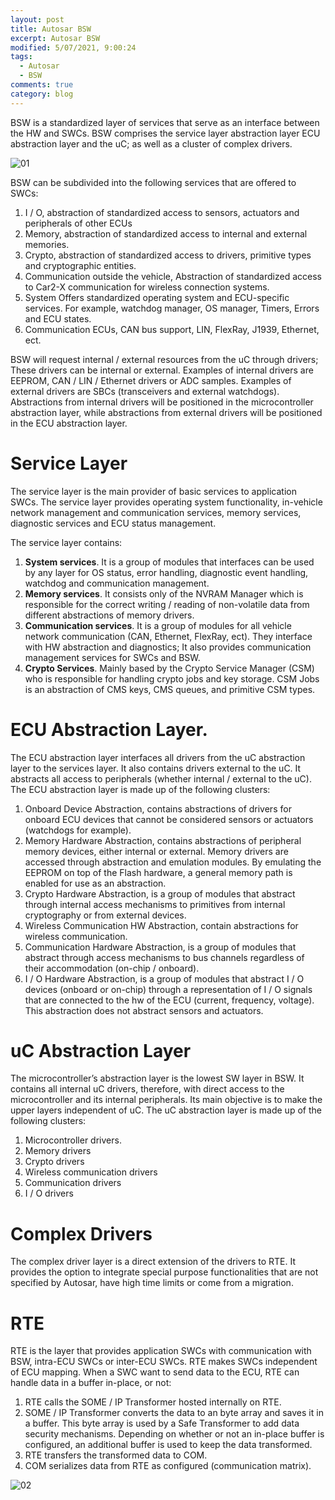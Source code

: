 ```yaml
---
layout: post
title: Autosar BSW
excerpt: Autosar BSW
modified: 5/07/2021, 9:00:24
tags:
  - Autosar
  - BSW
comments: true
category: blog
---
```

BSW is a standardized layer of services that serve as an interface between the HW and SWCs. BSW comprises the service layer abstraction layer ECU abstraction layer and the uC; as well as a cluster of complex drivers.

![01](https://github.com/CharlieHdzMx/CharlieHdzMx.github.io/assets/6202653/b0032a84-c3e7-43fc-a906-4355aac4fc34)

BSW can be subdivided into the following services that are offered to SWCs:
1. I / O, abstraction of standardized access to sensors, actuators and peripherals of other ECUs
2. Memory, abstraction of standardized access to internal and external memories.
3. Crypto, abstraction of standardized access to drivers, primitive types and cryptographic entities.
4. Communication outside the vehicle, Abstraction of standardized access to Car2-X communication for wireless connection systems.
5. System Offers standardized operating system and ECU-specific services. For example, watchdog manager, OS manager, Timers, Errors and ECU states.
6. Communication ECUs, CAN bus support, LIN, FlexRay, J1939, Ethernet, ect.

BSW will request internal / external resources from the uC through drivers; These drivers
can be internal or external. Examples of internal drivers are EEPROM, CAN / LIN / Ethernet
drivers or ADC samples. Examples of external drivers are SBCs (transceivers and external
watchdogs). Abstractions from internal drivers will be positioned in the microcontroller
abstraction layer, while abstractions from external drivers will be positioned in the ECU
abstraction layer.

# Service Layer
The service layer is the main provider of basic services to application SWCs. The service layer provides operating system functionality, in-vehicle network management and communication services, memory services, diagnostic services and ECU status management.

The service layer contains:
1. **System services**. It is a group of modules that interfaces can be used by any layer for OS status, error handling, diagnostic event handling, watchdog and communication management.
2. **Memory services**. It consists only of the NVRAM Manager which is responsible for the correct writing / reading of non-volatile data from different abstractions of memory drivers.
3. **Communication services**. It is a group of modules for all vehicle network communication (CAN, Ethernet, FlexRay, ect). They interface with HW abstraction and diagnostics; It also provides communication management services for SWCs and BSW.
4. **Crypto Services**. Mainly based by the Crypto Service Manager (CSM) who is responsible for handling crypto jobs and key storage. CSM Jobs is an abstraction of CMS keys, CMS queues, and primitive CSM types.

# ECU Abstraction Layer.
The ECU abstraction layer interfaces all drivers from the uC abstraction layer to the services layer. It also contains drivers external to the uC. It abstracts all access to peripherals (whether internal / external to the uC). The ECU abstraction layer is made up of the following clusters:
1. Onboard Device Abstraction, contains abstractions of drivers for onboard ECU devices that cannot be considered sensors or actuators (watchdogs for example).
2. Memory Hardware Abstraction, contains abstractions of peripheral memory devices, either internal or external. Memory drivers are accessed through abstraction and emulation modules. By emulating the EEPROM on top of the Flash hardware, a general memory path is enabled for use as an abstraction.
3. Crypto Hardware Abstraction, is a group of modules that abstract through internal access mechanisms to primitives from internal cryptography or from external devices.
4. Wireless Communication HW Abstraction, contain abstractions for wireless communication.
5. Communication Hardware Abstraction, is a group of modules that abstract through access mechanisms to bus channels regardless of their accommodation (on-chip / onboard).
6. I / O Hardware Abstraction, is a group of modules that abstract I / O devices (onboard or on-chip) through a representation of I / O signals that are connected to the hw of the ECU (current, frequency, voltage). This abstraction does not abstract sensors and actuators.

# uC Abstraction Layer
The microcontroller’s abstraction layer is the lowest SW layer in BSW. It contains all internal uC drivers, therefore, with direct access to the microcontroller and its internal peripherals. Its main objective is to make the upper layers independent of uC. The uC abstraction layer is made up of the following clusters:
1. Microcontroller drivers.
2. Memory drivers
3. Crypto drivers
4. Wireless communication drivers
5. Communication drivers
6. I / O drivers

# Complex Drivers
The complex driver layer is a direct extension of the drivers to RTE. It provides the option to integrate special purpose functionalities that are not specified by Autosar, have high time limits or come from a migration.

# RTE
RTE is the layer that provides application SWCs with communication with BSW, intra-ECU SWCs or inter-ECU SWCs. RTE makes SWCs independent of ECU mapping. When a SWC want to send data to the ECU, RTE can handle data in a buffer in-place, or not:
1. RTE calls the SOME / IP Transformer hosted internally on RTE.
2. SOME / IP Transformer converts the data to an byte array and saves it in a buffer. This byte array is used by a Safe Transformer to add data security mechanisms. Depending on whether or not an in-place buffer is configured, an additional buffer is used to keep the data transformed.
3. RTE transfers the transformed data to COM.
4. COM serializes data from RTE as configured (communication matrix).
   
![02](https://github.com/CharlieHdzMx/CharlieHdzMx.github.io/assets/6202653/ff0b14d3-1867-4bbc-a810-29c3750fc5f8)


